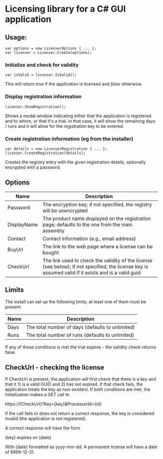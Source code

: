 # Licensing library for a C# GUI application

## Usage:

    var options = new LicenserOptions { ... };
    var licenser = Licenser.Create(options);

### Initialize and check for validity

    var isValid = licenser.IsValid();

This will return *true* if the application is licensed and *false* otherwise.

### Display registration information

    licenser.ShowRegistration();

Shows a modal window indicating either that the application is registered and to whom, or that it's a trial. In that case, it will show the remaining days / runs
and it will allow for the registration key to be entered.

### Create registration information (eg from the installer)

    var details = new LicenserRegistration { ... };
    licenser.CreateRegistration(details);

Creates the registry entry with the given registration details, optionally encrypted with a password.

## Options

Name        | Description
----------- | -----------
Password    | The encryption key; if not specified, the registry will be unencrypted
DisplayName | The product name displayed on the registration page; defaults to the one from the main assembly
Contact     | Contact information (e.g., email address)
BuyUrl      | The link to the web page where a license can be bought
CheckUrl    | The link used to check the validity of the license (see below); if not specified, the license key is assumed valid if it exists and is a valid guid

## Limits

The install can set up the following limits; at least one of them must be present:

Name   | Description
------ | -----------
Days   | The total number of days (defaults to unlimited)
Runs   | The total number of runs (defaults to unlimited)

If any of these conditions is met the trial expires - the validity check returns false.

## CheckUrl - checking the license

If CheckUrl is present, the application will first check that there is a key and that it 1) is a valid GUID and 2) has not expired. If that check fails,
the application treats the key as non-existent. If both conditions are met, the initialization makes a GET call to

https://{CheckUrl}?Key={key}&ProcessorId={id} 

If the call fails or does not return a correct response, the key is considered invalid (the application is not registered).

A correct response will have the form

{key} expires on {date}

With {date} formatted as yyyy-mm-dd. A permanent license will have a date of 9999-12-31.
